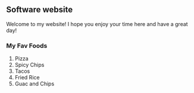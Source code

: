 ## Software website


Welcome to my website! I hope you enjoy your time here and have a great day!


### My Fav Foods
1. Pizza
2. Spicy Chips
3. Tacos
4. Fried Rice
5. Guac and Chips
